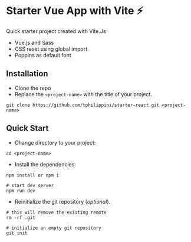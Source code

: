 # Starter Vue App with Vite ⚡

Quick starter project created with Vite.Js

  - Vue.js and Sass
  - CSS reset using global import
  - Poppins as default font

## Installation

 - Clone the repo
 - Replace the `<project-name>` with the title of your project.

```shell
git clone https://github.com/tphilippini/starter-react.git <project-name>
```

## Quick Start

- Change directory to your project:

```shell
cd <project-name>
```

- Install the dependencies:

```shell
npm install or npm i

# start dev server
npm run dev
```

- Reinitialize the git repository (_optional_).

```shell
# this will remove the existing remote
rm -rf .git

# initialize an empty git repository
git init
```